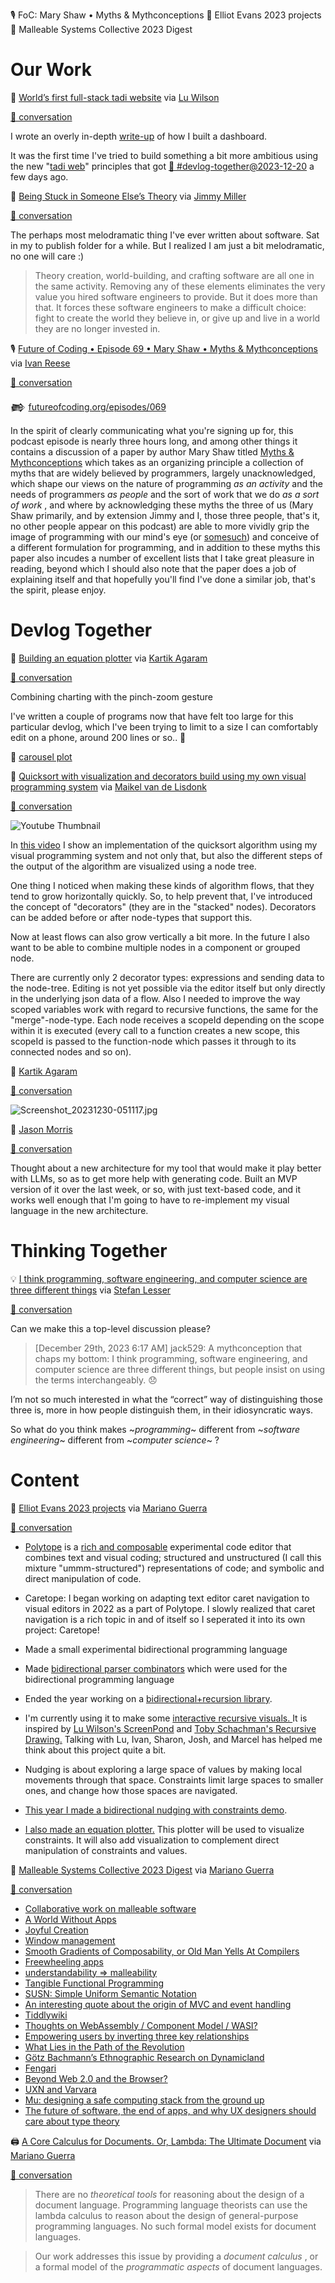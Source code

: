 <!--
.. title: Future of Coding Weekly 2024/01 Week 1
.. slug: future-of-coding-weekly-202401-week-1
.. date: 2024-01-01 22:44:40 UTC+01:00
.. tags: 
.. category: 
.. link: 
.. description: 
.. type: text
-->

🎙️ FoC: Mary Shaw • Myths & Mythconceptions 🥕 Elliot Evans 2023 projects 📑 Malleable Systems Collective 2023 Digest

# Our Work

🐸 [World’s first full-stack tadi website](https://www.todepond.com/wikiblogarden/tadi-web/fame/facts/) via [Lu Wilson](https://twitter.com/TodePond)

[🧵 conversation](https://history.futureofcoding.org/history/weekly/2024/01/W1/share-your-work.html#2023-12-26T22:04:10.556Z)

I wrote an overly in-depth [write-up](https://www.todepond.com/wikiblogarden/tadi-web/fame/facts/) of how I built a dashboard.



It was the first time I've tried to build something a bit more ambitious using the new "[tadi web](https://todepond.com/wikiblogarden/tadi-web)" principles that got [💬 #devlog-together@2023-12-20](./?fromDate=2023-12-17&toDate=2023-12-23&channel=devlog-together&filter=#2023-12-20T16:10:34.360Z) a few days ago.

📝 [Being Stuck in Someone Else’s Theory](https://jimmyhmiller.github.io/stuck) via [Jimmy Miller](https://jimmyhmiller.github.io/)

[🧵 conversation](https://history.futureofcoding.org/history/weekly/2024/01/W1/share-your-work.html#2023-12-27T17:48:05.130Z)

The perhaps most melodramatic thing I've ever written about software. Sat in my to publish folder for a while. But I realized I am just a bit melodramatic, no one will care :)






> Theory creation, world-building, and crafting software are all one in the same activity. Removing any of these elements eliminates the very value you hired software engineers to provide. But it does more than that. It forces these software engineers to make a difficult choice: fight to create the world they believe in, or give up and live in a world they are no longer invested in.

🎙️ [Future of Coding • Episode 69 • Mary Shaw • Myths & Mythconceptions](https://futureofcoding.org/episodes/069) via [Ivan Reese](http://ivanish.ca/)

[🧵 conversation](https://history.futureofcoding.org/history/weekly/2024/01/W1/share-your-work.html#2023-12-29T00:12:30.611Z)



𒂶 [futureofcoding.org/episodes/069](https://futureofcoding.org/episodes/069)



In the spirit of clearly communicating what you're signing up for, this podcast episode is nearly three hours long, and among other things it contains a discussion of a paper by author Mary Shaw titled [Myths & Mythconceptions](https://dl.acm.org/doi/pdf/10.1145/3480947) which takes as an organizing principle a collection of myths that are widely believed by programmers, largely unacknowledged, which shape our views on the nature of programming  _as an activity_  and the needs of programmers  _as people_  and the sort of work that we do  _as a sort of work_ , and where by acknowledging these myths the three of us (Mary Shaw primarily, and by extension Jimmy and I, those three people, that's it, no other people appear on this podcast) are able to more vividly grip the image of programming with our mind's eye (or [somesuch](https://aphantasia.com)) and conceive of a different formulation for programming, and in addition to these myths this paper also incudes a number of excellent lists that I take great pleasure in reading, beyond which I should also note that the paper does a job of explaining itself and that hopefully you'll find I've done a similar job, that's the spirit, please enjoy.

# Devlog Together

🎠 [Building an equation plotter](https://akkartik.itch.io/carousel/devlog/656473/building-an-equation-plotter) via [Kartik Agaram](http://akkartik.name/about)

[🧵 conversation](https://history.futureofcoding.org/history/weekly/2024/01/W1/devlog-together.html#2023-12-27T03:55:01.958Z)

Combining charting with the pinch-zoom gesture

I've written a couple of programs now that have felt too large for this particular devlog, which I've been trying to limit to a size I can comfortably edit on a phone, around 200 lines or so.. 🤔

🎥 [carousel plot](http://history.futureofcoding.org/history/msg_files/F06/F06BKR73UKF.webm)


🎥 [Quicksort with visualization and decorators build using my own visual programming system](https://youtu.be/YtDvPAfJ8jE) via [Maikel van de Lisdonk](https://www.devhelpr.com/)

[🧵 conversation](https://history.futureofcoding.org/history/weekly/2024/01/W1/devlog-together.html#2023-12-30T12:16:54.561Z)

![Youtube Thumbnail](https://img.youtube.com/vi/YtDvPAfJ8jE/hqdefault.jpg)



In [this video](https://youtu.be/YtDvPAfJ8jE) I show an implementation of the quicksort algorithm using my visual programming system and not only that, but also the different steps of the output of the algorithm are visualized using a node tree. 

One thing I noticed when making these kinds of algorithm flows, that they tend to grow horizontally quickly. So, to help prevent that, I've introduced the concept of "decorators" (they are in the "stacked" nodes). Decorators can be added before or after node-types that support this. 



Now at least flows can also grow vertically a bit more. In the future I also want to be able to combine multiple nodes in a component or grouped node. 



There are currently only 2 decorator types: expressions and sending data to the node-tree. Editing is not yet possible via the editor itself but only directly in the underlying json data of a flow. Also I needed to improve the way scoped variables work with regard to recursive functions, the same for the "merge"-node-type. Each node receives a scopeId depending on the scope within it is executed (every call to a function creates a new scope, this scopeId is passed to the function-node which passes it through to its connected nodes and so on).

💬 [Kartik Agaram](http://akkartik.name/about)

[🧵 conversation](https://history.futureofcoding.org/history/weekly/2024/01/W1/devlog-together.html#2023-12-30T21:31:34.149Z)



![Screenshot_20231230-051117.jpg](http://history.futureofcoding.org/history/msg_files/F06/F06C2A9TATE.jpg)


💬 [Jason Morris](https://twitter.com/RoundTableLaw)

[🧵 conversation](https://history.futureofcoding.org/history/weekly/2024/01/W1/devlog-together.html#2023-12-31T08:44:17.572Z)

Thought about a new architecture for my tool that would make it play better with LLMs, so as to get more help with generating code. Built an MVP version of it over the last week, or so, with just text-based code, and it works well enough that I'm going to have to re-implement my visual language in the new architecture.

# Thinking Together

💡 [I think programming, software engineering, and computer science are three different things](https://futureofcoding.slack.com/archives/CCL5VVBAN/p1703859436830029?thread_ts=1703808750.611779&channel=CCL5VVBAN&message_ts=1703859436.830029) via [Stefan Lesser](https://twitter.com/stefanlesser)

[🧵 conversation](https://history.futureofcoding.org/history/weekly/2024/01/W1/thinking-together.html#2023-12-30T13:04:55.921Z)

Can we make this a top-level discussion please? 

> [December 29th, 2023 6:17 AM] jack529: A mythconception that chaps my bottom: I think programming, software engineering, and computer science are three different things, but people insist on using the terms interchangeably. :disappointed:

I’m not so much interested in what the “correct” way of distinguishing those three is, more in how people distinguish them, in their idiosyncratic ways. 

So what do you think makes  ~_*programming*_~  different from  ~_*software engineering*_~  different from  ~_*computer science*_~ ?

# Content

🥕 [Elliot Evans 2023 projects](https://vezwork.github.io/polylab/dist/demo/2023/projects.html) via [Mariano Guerra](https://twitter.com/warianoguerra)

[🧵 conversation](https://history.futureofcoding.org/history/weekly/2024/01/W1/linking-together.html#2023-12-27T09:11:37.278Z)


* [Polytope](https://elliot.website/editor/) is a [rich and composable](https://arxiv.org/abs/2303.06777) experimental code editor that combines text and visual coding; structured and unstructured (I call this mixture "ummm-structured") representations of code; and symbolic and direct manipulation of code.
* Caretope: I began working on adapting text editor caret navigation to visual editors in 2022 as a part of Polytope. I slowly realized that caret navigation is a rich topic in and of itself so I seperated it into its own project: Caretope!
* Made a small experimental bidirectional programming language
* Made [bidirectional parser combinators](https://elk.zone/mathstodon.xyz/@vez/110476698542079972) which were used for the bidirectional programming language
* Ended the year working on a [bidirectional+recursion library](https://vezwork.github.io/polylab/dist/demo/drawTests/category/note.html).
* I'm currently using it to make some [interactive recursive visuals. ](https://vezwork.github.io/polylab/dist/demo/drawTests/category/) It is inspired by [Lu Wilson's ScreenPond](https://screenpond.cool/) and [Toby Schachman's Recursive Drawing.](http://recursivedrawing.com/) Talking with Lu, Ivan, Sharon, Josh, and Marcel has helped me think about this project quite a bit.
* Nudging is about exploring a large space of values by making local movements through that space. Constraints limit large spaces to smaller ones, and change how those spaces are navigated.


* [This year I made a bidirectional nudging with constraints demo](https://codepen.io/vez/pen/dyggGNm).
* [I also made an equation plotter.](https://observablehq.com/d/ce4fba3a2e6706d4) This plotter will be used to visualize constraints. It will also add visualization to complement direct manipulation of constraints and values.




📑 [Malleable Systems Collective 2023 Digest](https://malleable.systems/) via [Mariano Guerra](https://twitter.com/warianoguerra)

[🧵 conversation](https://history.futureofcoding.org/history/weekly/2024/01/W1/linking-together.html#2023-12-27T09:14:50.031Z)

* [Collaborative work on malleable software](https://forum.malleable.systems/t/collaborative-work-on-malleable-software/109)
* [A World Without Apps](https://forum.malleable.systems/t/a-world-without-apps/38)
* [Joyful Creation](https://forum.malleable.systems/t/joyful-creation/103)
* [Window management](https://forum.malleable.systems/t/window-management/43)
* [Smooth Gradients of Composability, or Old Man Yells At Compilers](https://forum.malleable.systems/t/smooth-gradients-of-composability-or-old-man-yells-at-compilers/115)
* [Freewheeling apps](https://forum.malleable.systems/t/freewheeling-apps/52)
* [understandability => malleability](https://forum.malleable.systems/t/understandability-malleability/127)
* [Tangible Functional Programming](https://forum.malleable.systems/t/tangible-functional-programming/92)
* [SUSN: Simple Uniform Semantic Notation](https://forum.malleable.systems/t/susn-simple-uniform-semantic-notation/112)
* [An interesting quote about the origin of MVC and event handling](https://forum.malleable.systems/t/an-interesting-quote-about-the-origin-of-mvc-and-event-handling/133)
* [Tiddlywiki](https://forum.malleable.systems/t/tiddlywiki/65)
* [Thoughts on WebAssembly / Component Model / WASI?](https://forum.malleable.systems/t/thoughts-on-webassembly-component-model-wasi/104)
* [Empowering users by inverting three key relationships](https://forum.malleable.systems/t/empowering-users-by-inverting-three-key-relationships/64)
* [What Lies in the Path of the Revolution](https://forum.malleable.systems/t/what-lies-in-the-path-of-the-revolution/23)
* [Götz Bachmann’s Ethnographic Research on Dynamicland](https://forum.malleable.systems/t/gotz-bachmann-s-ethnographic-research-on-dynamicland/116)
* [Fengari](https://forum.malleable.systems/t/fengari/62)
* [Beyond Web 2.0 and the Browser?](https://forum.malleable.systems/t/beyond-web-2-0-and-the-browser/111)
* [UXN and Varvara](https://forum.malleable.systems/t/uxn-and-varvara/107)
* [Mu: designing a safe computing stack from the ground up](https://forum.malleable.systems/t/mu-designing-a-safe-computing-stack-from-the-ground-up/51)
* [The future of software, the end of apps, and why UX designers should care about type theory](https://forum.malleable.systems/t/the-future-of-software-the-end-of-apps-and-why-ux-designers-should-care-about-type-theory/40)

🖨️ [A Core Calculus for Documents. Or, Lambda: The Ultimate Document](https://blog.brownplt.org/2023/12/28/document-calculus.html) via [Mariano Guerra](https://twitter.com/warianoguerra)

[🧵 conversation](https://history.futureofcoding.org/history/weekly/2024/01/W1/linking-together.html#2023-12-29T17:40:35.704Z)

> There are no  _theoretical tools_   for reasoning about the design of a document language. Programming language theorists can use the lambda calculus to reason about the design of general-purpose programming languages. No such formal model exists for document languages.

> Our work addresses this issue by providing a  _document calculus_ , or a formal model of the _programmatic aspects_  of document languages.

